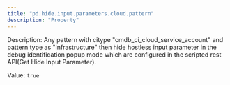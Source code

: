 ```yaml
---
title: "pd.hide.input.parameters.cloud.pattern"
description: "Property"
---
```


Description: Any pattern with citype "cmdb_ci_cloud_service_account" and pattern type as "infrastructure" then hide hostless input parameter in the debug identification popup mode which are configured in the scripted rest API(Get Hide Input Parameter).

Value: `true`